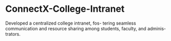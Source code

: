 # ConnectX-College-Intranet
Developed a centralized college intranet, fos- tering seamless communication and resource  sharing among students, faculty, and adminis- trators.
